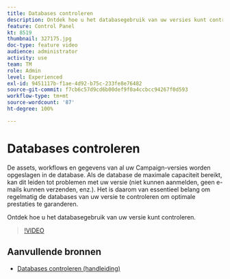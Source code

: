 ```yaml
---
title: Databases controleren
description: Ontdek hoe u het databasegebruik van uw versies kunt controleren.
feature: Control Panel
kt: 8519
thumbnail: 327175.jpg
doc-type: feature video
audience: administrator
activity: use
team: TM
role: Admin
level: Experienced
exl-id: 9451117b-f1ae-4d92-b75c-233fe8e76482
source-git-commit: f7cb6c57d9cd6b00def9f0a4ccbcc94267f0d593
workflow-type: tm+mt
source-wordcount: '87'
ht-degree: 100%

---
```


# Databases controleren

De assets, workflows en gegevens van al uw Campaign-versies worden opgeslagen in de database. Als de database de maximale capaciteit bereikt, kan dit leiden tot problemen met uw versie (niet kunnen aanmelden, geen e-mails kunnen verzenden, enz.). Het is daarom van essentieel belang om regelmatig de databases van uw versie te controleren om optimale prestaties te garanderen.

Ontdek hoe u het databasegebruik van uw versie kunt controleren.

>[!VIDEO](https://video.tv.adobe.com/v/327175?quality=12)

## Aanvullende bronnen

* [Databases controleren (handleiding)](https://experienceleague.adobe.com/docs/control-panel/using/performance-monitoring/database-monitoring.html?lang=nl#performance-monitoring)
